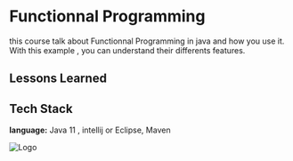 
# Functionnal Programming

this course talk about Functionnal Programming in java and how you use it.
With this example , you can understand their differents features.




## Lessons Learned



## Tech Stack

**language:** Java 11 , intellij or Eclipse, Maven









![Logo](https://th.bing.com/th/id/OIP.W9NiwLmnZmYigMD7opLy7QHaHa?w=179&h=180&c=7&r=0&o=5&pid=1.7)

